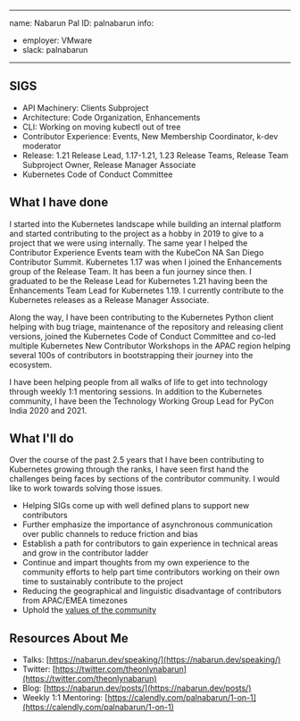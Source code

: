-------------------------------------------------------------
name: Nabarun Pal
ID: palnabarun
info:
  - employer: VMware
  - slack: palnabarun
-------------------------------------------------------------

## SIGS

- API Machinery: Clients Subproject
- Architecture: Code Organization, Enhancements
- CLI: Working on moving kubectl out of tree
- Contributor Experience: Events, New Membership Coordinator, k-dev moderator
- Release: 1.21 Release Lead, 1.17-1.21, 1.23 Release Teams, Release Team Subproject Owner, Release Manager Associate
- Kubernetes Code of Conduct Committee

## What I have done

I started into the Kubernetes landscape while building an internal platform and started contributing to the project as a hobby in 2019 to give to a project that we were using internally. The same year I helped the Contributor Experience Events team with the KubeCon NA San Diego Contributor Summit. Kubernetes 1.17 was when I joined the Enhancements group of the Release Team. It has been a fun journey since then. I graduated to be the Release Lead for Kubernetes 1.21 having been the Enhancements Team Lead for Kubernetes 1.19. I currently contribute to the Kubernetes releases as a Release Manager Associate.

Along the way, I have been contributing to the Kubernetes Python client helping with bug triage, maintenance of the repository and releasing client versions, joined the Kubernetes Code of Conduct Committee and co-led multiple Kubernetes New Contributor Workshops in the APAC region helping several 100s of contributors in bootstrapping their journey into the ecosystem.

I have been helping people from all walks of life to get into technology through weekly 1:1 mentoring sessions. In addition to the Kubernetes community, I have been the Technology Working Group Lead for PyCon India 2020 and 2021.

## What I'll do

Over the course of the past 2.5 years that I have been contributing to Kubernetes growing through the ranks, I have seen first hand the challenges being faces by sections of the contributor community. I would like to work towards solving those issues.

- Helping SIGs come up with well defined plans to support new contributors
- Further emphasize the importance of asynchronous communication over public channels to reduce friction and bias
- Establish a path for contributors to gain experience in technical areas and grow in the contributor ladder
- Continue and impart thoughts from my own experience to the community efforts to help part time contributors working on their own time to sustainably contribute to the project
- Reducing the geographical and linguistic disadvantage of contributors from APAC/EMEA timezones
- Uphold the [values of the community](https://github.com/kubernetes/community/blob/master/values.md)

## Resources About Me

- Talks: [https://nabarun.dev/speaking/](https://nabarun.dev/speaking/)
- Twitter: [https://twitter.com/theonlynabarun](https://twitter.com/theonlynabarun)
- Blog: [https://nabarun.dev/posts/](https://nabarun.dev/posts/)
- Weekly 1:1 Mentoring: [https://calendly.com/palnabarun/1-on-1](https://calendly.com/palnabarun/1-on-1)

